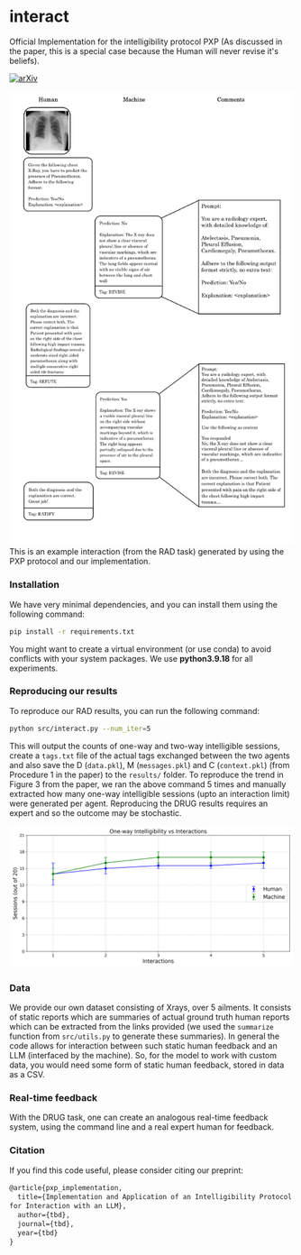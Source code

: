 # interact
Official Implementation for the intelligibility protocol PXP
(As discussed in the paper, this is a special case because the Human will never revise it's beliefs).

[![arXiv](https://img.shields.io/badge/arXiv-TBD-b31b1b.svg)](https://arxiv.org/abs/TBD)

![Figure](assets/conv.png)
This is an example interaction (from the RAD task) generated by using the PXP protocol and our implementation.

### Installation
We have very minimal dependencies, and you can install them using the following command:
```bash
pip install -r requirements.txt
```
You might want to create a virtual environment (or use conda) to avoid conflicts with your system packages.
We use **python3.9.18** for all experiments.

### Reproducing our results
To reproduce our RAD results, you can run the following command:
```bash
python src/interact.py --num_iter=5
```
This will output the counts of one-way and two-way intelligible sessions, create a `tags.txt` file of the actual tags exchanged between the two agents and also save the D (`data.pkl`), M (`messages.pkl`) and C (`context.pkl`) (from Procedure 1 in the paper) to the `results/` folder.
To reproduce the trend in Figure 3 from the paper, we ran the above command 5 times and manually extracted how many one-way intelligible sessions (upto an interaction limit) were generated per agent.
Reproducing the DRUG results requires an expert and so the outcome may be stochastic.

![Figure](assets/trend.png)

### Data
We provide our own dataset consisting of Xrays, over 5 ailments.
It consists of static reports which are summaries of actual ground truth human reports which can be extracted from the links provided (we used the `summarize` function from `src/utils.py` to generate these summaries).
In general the code allows for interaction between such static human feedback and an LLM (interfaced by the machine).
So, for the model to work with custom data, you would need some form of static human feedback, stored in data as a CSV.

### Real-time feedback
With the DRUG task, one can create an analogous real-time feedback system, using the command line and a real expert human for feedback.


### Citation
If you find this code useful, please consider citing our preprint:
```
@article{pxp_implementation,
  title={Implementation and Application of an Intelligibility Protocol for Interaction with an LLM},
  author={tbd},
  journal={tbd},
  year={tbd}
}
```